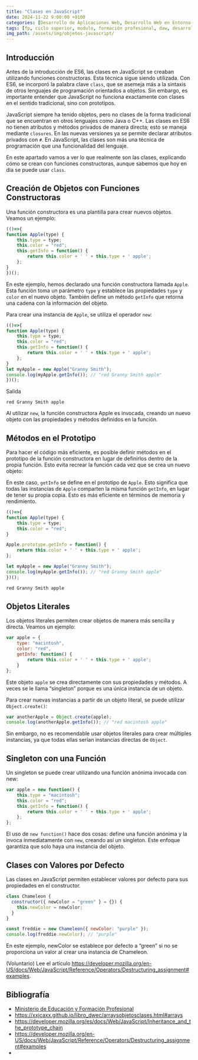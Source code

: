 ```yaml
---
title: "Clases en JavaScript"
date: 2024-11-22 9:00:00 +0100
categories: [Desarrollo de Aplicaciones Web, Desarrollo Web en Entorno Cliente]
tags: [fp, ciclo superior, modulo, formación profesional, daw, desarrollo de aplicaciones web, desarrollo web en entorno cliente, dwec]
img_path: /assets/img/objetos-javascript/
---
```


## Introducción

Antes de la introducción de ES6, las clases en JavaScript se creaban utilizando funciones constructoras. Esta técnica sigue siendo utilizada. Con ES6, se incorporó la palabra clave `class`, que se asemeja más a la sintaxis de otros lenguajes de programación orientados a objetos. Sin embargo, es importante entender que JavaScript no funciona exactamente con clases en el sentido tradicional, sino con prototipos.

JavaScript siempre ha tenido objetos, pero no clases de la forma tradicional que se encuentran en otros lenguajes como Java o C++. Las clases en ES6 no tienen atributos y métodos privados de manera directa; esto se maneja mediante `closures`. En las nuevas versiones ya se permite declarar atributos privados con `#`. En JavaScript, las clases son más una técnica de programación que una funcionalidad del lenguaje.

En este apartado vamos a ver lo que realmente son las clases, explicando cómo se crean con funciones constructoras, aunque sabemos que hoy en dia se puede usar `class`.

## Creación de Objetos con Funciones Constructoras

Una función constructora es una plantilla para crear nuevos objetos. Veamos un ejemplo:

```javascript
(()=>{
function Apple(type) {
    this.type = type;
    this.color = "red";
    this.getInfo = function() {
        return this.color + ' ' + this.type + ' apple';
    };
}
})();
```

En este ejemplo, hemos declarado una función constructora llamada `Apple`. Esta función toma un parámetro `type` y establece las propiedades `type` y `color` en el nuevo objeto. También define un método `getInfo` que retorna una cadena con la información del objeto.

Para crear una instancia de `Apple`, se utiliza el operador `new`:

```javascript
(()=>{
function Apple(type) {
    this.type = type;
    this.color = "red";
    this.getInfo = function() {
        return this.color + ' ' + this.type + ' apple';
    };
}
let myApple = new Apple("Granny Smith");
console.log(myApple.getInfo()); // "red Granny Smith apple"
})();
```

Salida

```plaintext
red Granny Smith apple
```

Al utilizar `new`, la función constructora Apple es invocada, creando un nuevo objeto con las propiedades y métodos definidos en la función.

## Métodos en el Prototipo

Para hacer el código más eficiente, es posible definir métodos en el prototipo de la función constructora en lugar de definirlos dentro de la propia función. Esto evita recrear la función cada vez que se crea un nuevo objeto:

En este caso, `getInfo` se define en el prototipo de `Apple`. Esto significa que todas las instancias de `Apple` comparten la misma función `getInfo`, en lugar de tener su propia copia. Esto es más eficiente en términos de memoria y rendimiento.

```javascript
(()=>{
function Apple(type) {
    this.type = type;
    this.color = "red";
}

Apple.prototype.getInfo = function() {
    return this.color + ' ' + this.type + ' apple';
};

let myApple = new Apple("Granny Smith");
console.log(myApple.getInfo()); // "red Granny Smith apple"
})();
```

```javascript
red Granny Smith apple
```

## Objetos Literales

Los objetos literales permiten crear objetos de manera más sencilla y directa. Veamos un ejemplo:

```javascript
var apple = {
    type: "macintosh",
    color: "red",
    getInfo: function() {
        return this.color + ' ' + this.type + ' apple';
    }
};
```

Este objeto `apple` se crea directamente con sus propiedades y métodos. A veces se le llama “singleton” porque es una única instancia de un objeto.

Para crear nuevas instancias a partir de un objeto literal, se puede utilizar `Object.create()`:

```javascript
var anotherApple = Object.create(apple);
console.log(anotherApple.getInfo()); // "red macintosh apple"
```

Sin embargo, no es recomendable usar objetos literales para crear múltiples instancias, ya que todas ellas serían instancias directas de `Object`.

## Singleton con una Función

Un singleton se puede crear utilizando una función anónima invocada con new:

```javascript
var apple = new function() {
    this.type = "macintosh";
    this.color = "red";
    this.getInfo = function() {
        return this.color + ' ' + this.type + ' apple';
    };
};
```

El uso de `new function()` hace dos cosas: define una función anónima y la invoca inmediatamente con `new`, creando así un singleton. Este enfoque garantiza que solo haya una instancia del objeto.

## Clases con Valores por Defecto

Las clases en JavaScript permiten establecer valores por defecto para sus propiedades en el constructor.

```javascript
class Chameleon {
  constructor({ newColor = "green" } = {}) {
    this.newColor = newColor;
  }
}

const freddie = new Chameleon({ newColor: "purple" });
console.log(freddie.newColor); // "purple"
```

En este ejemplo, newColor se establece por defecto a “green” si no se proporciona un valor al crear una instancia de Chameleon.

(Voluntario) Lee el artículo <https://developer.mozilla.org/en-US/docs/Web/JavaScript/Reference/Operators/Destructuring_assignment#examples>.

## Bibliografía

- [Ministerio de Educación y Formación Profesional](https://www.educacionyfp.gob.es/portada.html)
- <https://xxjcaxx.github.io/libro_dwec/arraysobjetosclases.html#arrays>
- <https://developer.mozilla.org/es/docs/Web/JavaScript/Inheritance_and_the_prototype_chain>
- <https://developer.mozilla.org/en-US/docs/Web/JavaScript/Reference/Operators/Destructuring_assignment#examples>
- 
